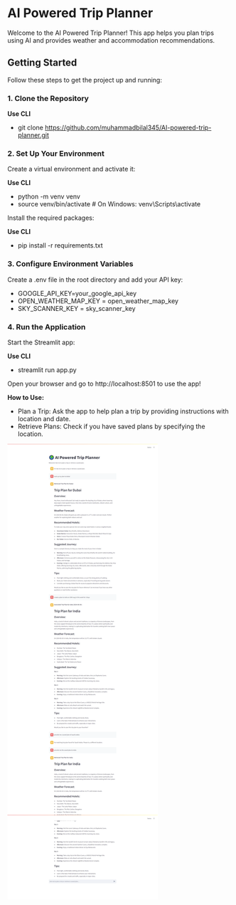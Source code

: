 # AI Powered Trip Planner

Welcome to the AI Powered Trip Planner! This app helps you plan trips using AI and provides weather and accommodation recommendations.

## Getting Started

Follow these steps to get the project up and running:

### 1. Clone the Repository

**Use CLI**

- git clone https://github.com/muhammadbilal345/AI-powered-trip-planner.git

### 2. Set Up Your Environment
Create a virtual environment and activate it:

**Use CLI**
- python -m venv venv
- source venv/bin/activate  # On Windows: venv\Scripts\activate

Install the required packages:

**Use CLI**
- pip install -r requirements.txt

### 3. Configure Environment Variables
Create a .env file in the root directory and add your API key:

- GOOGLE_API_KEY=your_google_api_key
- OPEN_WEATHER_MAP_KEY = open_weather_map_key
- SKY_SCANNER_KEY = sky_scanner_key

### 4. Run the Application
Start the Streamlit app:

**Use CLI**
- streamlit run app.py

Open your browser and go to http://localhost:8501 to use the app!

**How to Use:**
- Plan a Trip: Ask the app to help plan a trip by providing instructions with location and date.
- Retrieve Plans: Check if you have saved plans by specifying the location.

![AI Powered Trip Planner App](output.png)
